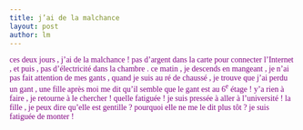 ```yaml
---
title: j’ai de la malchance  
layout: post
author: lm
---
```

<p><span style="color: purple"><font face="Times New Roman">ces deux jours , j’ai de la malchance ! pas d’argent dans la carte pour connecter l’Internet , et puis , pas d’électricité dans la chambre . </font></span><span style="color: purple"><font face="Times New Roman">ce matin , je descends en mangeant , je n’ai pas fait attention de mes gants , quand je suis au ré de chaussé , je trouve que j’ai perdu un gant , une fille après moi me dit qu’il semble que le gant est au 6<sup>e</sup> étage ! y’a rien à faire , je retourne à le chercher ! quelle fatiguée ! je suis pressée à aller à l’université ! la fille , je peux dire qu’elle est gentille ? pourquoi elle ne me le dit plus tôt ? je suis fatiguée de monter ! </font></span></p>
